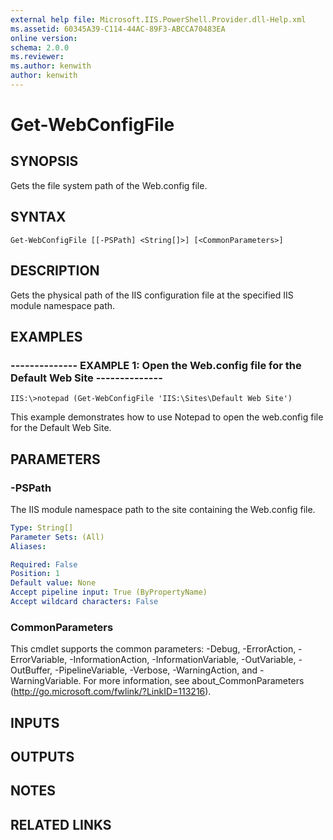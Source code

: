 ```yaml
---
external help file: Microsoft.IIS.PowerShell.Provider.dll-Help.xml
ms.assetid: 60345A39-C114-44AC-89F3-ABCCA70483EA
online version: 
schema: 2.0.0
ms.reviewer:
ms.author: kenwith
author: kenwith
---
```


# Get-WebConfigFile

## SYNOPSIS
Gets the file system path of the Web.config file.

## SYNTAX

```
Get-WebConfigFile [[-PSPath] <String[]>] [<CommonParameters>]
```

## DESCRIPTION
Gets the physical path of the IIS configuration file at the specified IIS module namespace path.

## EXAMPLES

### -------------- EXAMPLE 1: Open the Web.config file for the Default Web Site --------------
```
IIS:\>notepad (Get-WebConfigFile 'IIS:\Sites\Default Web Site')
```

This example demonstrates how to use Notepad to open the web.config file for the Default Web Site.

## PARAMETERS

### -PSPath
The IIS module namespace path to the site containing the Web.config file.

```yaml
Type: String[]
Parameter Sets: (All)
Aliases: 

Required: False
Position: 1
Default value: None
Accept pipeline input: True (ByPropertyName)
Accept wildcard characters: False
```

### CommonParameters
This cmdlet supports the common parameters: -Debug, -ErrorAction, -ErrorVariable, -InformationAction, -InformationVariable, -OutVariable, -OutBuffer, -PipelineVariable, -Verbose, -WarningAction, and -WarningVariable. For more information, see about_CommonParameters (http://go.microsoft.com/fwlink/?LinkID=113216).

## INPUTS

## OUTPUTS

## NOTES

## RELATED LINKS

